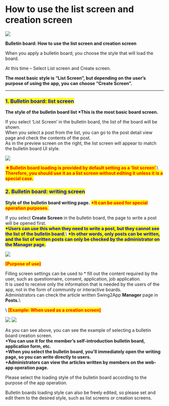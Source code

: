 # How to use the list screen and creation screen

![](https://support.swing2app.com/wp-content/uploads/2018/09/bb8.png)

**Bulletin board: How to use the list screen and creation screen**

When you apply a bulletin board, you choose the style that will load the board.

At this time – Select List screen and Create screen.

**The most basic style is “List Screen”, but depending on the user’s purpose of using the app, you can choose “Create Screen”.**

***

### <mark style="color:blue;">**1. Bulletin board: list screen**</mark>

**The style of the bulletin board list  **<mark style="color:red;">**\*This is the most basic board screen.**</mark>

If you select ‘List Screen’ in the bulletin board, the list of the board will be shown.\
When you select a post from the list, you can go to the post detail view page and check the contents of the post.\
As in the preview screen on the right, the list screen will appear to match the bulletin board UI style.

![](https://support.swing2app.com/wp-content/uploads/2018/09/b30-e1587041470575.png)

<mark style="color:red;">**★Bulletin board loading is provided by default setting as a ‘list screen’.**</mark>\ <mark style="color:red;"></mark><mark style="color:red;">**Therefore, you should use it as a list screen without editing it unless it is a special case.**</mark>&#x20;

### <mark style="color:blue;">**2. Bulletin board: writing screen**</mark>

**Style of the bulletin board writing page.** <mark style="color:red;">**\*It can be used for special operation purposes.**</mark>

If you select **Create Screen** in the bulletin board, the page to write a post will be opened first.\
<mark style="color:blue;">**\*Users can use this when they need to write a post, but they cannot see the list of the bulletin board.**</mark>\ <mark style="color:blue;"></mark><mark style="color:blue;">**\*In other words, only posts can be written, and the list of written posts can only be checked by the administrator on the Manager page.**</mark>

![](https://support.swing2app.com/wp-content/uploads/2018/09/b29.png)

<mark style="color:red;">**\[Purpose of use]**</mark>

Filling screen settings can be used to \* fill out the content required by the user, such as questionnaire, consent, application, job application.\
It is used to receive only the information that is needed by the users of the app, not in the form of community or interactive boards.\
Administrators can check the article written Swing2App **Manager** page in **Posts.**\


<mark style="color:red;"></mark>\ <mark style="color:red;"></mark><mark style="color:red;">**\[Example: When used as a creation screen]**</mark>

![](https://support.swing2app.com/wp-content/uploads/2018/09/91@3x.png) ![](https://support.swing2app.com/wp-content/uploads/2018/09/90@3x-1.png)

As you can see above, you can see the example of selecting a bulletin board creation screen.\
**+You can use it for the member’s self-introduction bulletin board, application form, etc.**\
**+When you select the bulletin board, you’ll immediately open the writing page, so you can write directly to users.**\
**+Administrators can view the articles written by members on the web-app operation page.**

Please select the loading style of the bulletin board according to the purpose of the app operation.

Bulletin boards loading style can also be freely edited, so please set and edit them to the desired style, such as list screens or creation screens.
